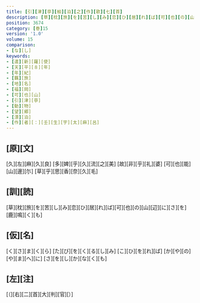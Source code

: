 ```yaml
---
title: [引][津][亭][舶][泊][之][作][歌][七][首]
description: [草][枕][旅][を][苦][し][み][恋][ひ][居][れ][ば][可][也][の][山][辺][に][さ][を][鹿][鳴][く][も]
position: 3674
category: [巻]15
version: '1.0'
volume: 15
comparison:
- [な][し]
keywords:
- [遣][新][羅][使]
- [天][平][８][年]
- [年][紀]
- [羈][旅]
- [地][名]
- [福][岡]
- [可][也][山]
- [引][津][亭]
- [動][物]
- [望][郷]
- [漂][泊]
- [作][者][：][壬][生][宇][太][麻][呂]
---
```


## [原][文]

[久][左][麻][久][良] [多][婢][乎][久][流][之][美] [故][非][乎][礼][婆] [可][也][能][山][邊][尓] [草][乎][思][香][奈][久][毛]

## [訓][読]

[草][枕][旅][を][苦][し][み][恋][ひ][居][れ][ば][可][也][の][山][辺][に][さ][を][鹿][鳴][く][も]

## [仮][名]

[く][さ][ま][く][ら] [た][び][を][く][る][し][み] [こ][ひ][を][れ][ば] [か][や][の][や][ま][へ][に] [さ][を][し][か][な][く][も]

## [左][注]

[（][右][二][首][大][判][官][）]
